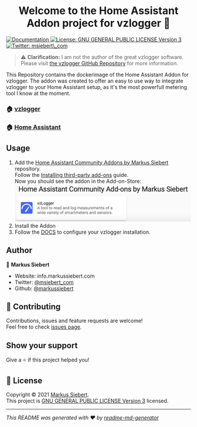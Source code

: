 <h1 align="center">Welcome to the Home Assistant Addon project for vzlogger 👋</h1>
<p>
  <a href="https://github.com/markussiebert/home-assistant-addon-vzlogger" target="_blank">
    <img alt="Documentation" src="https://img.shields.io/badge/documentation-yes-brightgreen.svg" />
  </a>
  <a href="https://github.com/markussiebert/home-assistant-addon-vzlogger/blob/main/LICENSE" target="_blank">
    <img alt="License: GNU GENERAL PUBLIC LICENSE Version 3" src="https://img.shields.io/badge/License-GNU GENERAL PUBLIC LICENSE Version 3-yellow.svg" />
  </a>
  <a href="https://twitter.com/msiebert\_com" target="_blank">
    <img alt="Twitter: msiebert\_com" src="https://img.shields.io/twitter/follow/msiebert_com.svg?style=social" />
  </a>
</p>

> ⚠️ **Clarification:** I am not the author of the great vzlogger software. Please visit [the vzlogger GitHub Repository](https://wiki.volkszaehler.org/software/controller/vzlogger) for more information.


This Repository contains the dockerimage of the Home Assistant Addon for vzlogger. The addon was created to offer an easy to use way to integrate vzlogger to your Home Assistant setup, as it's the most powerfull metering tool I know at the moment.

### 🏠 [vzlogger](https://wiki.volkszaehler.org/software/controller/vzlogger)
### 🏠 [Home Assistant](https://www.home-assistant.io/)

## Usage

1. Add the [Home Assistant Community Addons by Markus Siebert](https://github.com/markussiebert/home-assistant-addons) repository.<br>
   Follow the [Installing third-party add-ons](https://www.home-assistant.io/common-tasks/os/#installing-third-party-add-ons) guide.<br>
   Now you should see the addon in the Add-on-Store:<br>
   ![addon_repo_view](images/add_on_store_view.png)
2. Install the Addon
3. Follow the [DOCS](DOCS.md) to configure your vzlogger installation.
## Author

👤 **Markus Siebert**

* Website: info.markussiebert.com
* Twitter: [@msiebert\_com](https://twitter.com/msiebert\_com)
* Github: [@markussiebert](https://github.com/markussiebert)

## 🤝 Contributing

Contributions, issues and feature requests are welcome!<br />Feel free to check [issues page](https://github.com/markussiebert/homeassistant-addon-vzlogger/issues). 

## Show your support

Give a ⭐️ if this project helped you!

## 📝 License

Copyright © 2021 [Markus Siebert](https://github.com/markussiebert).<br />
This project is [GNU GENERAL PUBLIC LICENSE Version 3](https://github.com/markussiebert/homeassistant-addon-vzlogger/blob/main/LICENSE) licensed.

***
_This README was generated with ❤️ by [readme-md-generator](https://github.com/kefranabg/readme-md-generator)_